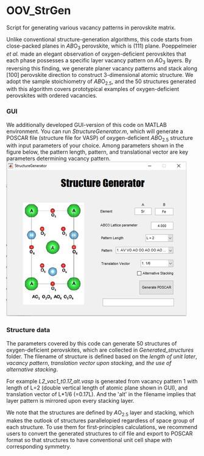 # OOV_StrGen
Script for generating various vacancy patterns in perovskite matrix. 

Unlike conventional structure-generation algorithms, this code starts from close-packed planes in *AB*O<sub>3</sub> perovskite, which is (111) plane. Poeppelmeier *et al.* made an elegant observation of oxygen-deficient perovskites that each phase possesses a specific layer vacancy pattern on *A*O<sub>3</sub> layers. By reversing this finding, we generate planer vacancy patterns and stack along [100] perovskite direction to construct 3-dimensional atomic structure. We adopt the sample stoichiometry of *AB*O<sub>2.5</sub>, and the 50 structures generated with this algorithm covers prototypical examples of oxygen-deficient perovskites with ordered vacancies.

### GUI
We additionally developed GUI-version of this code on MATLAB environment.
You can run *StructureGenerator.m*, which will generate a POSCAR file (structure file for VASP) of oxygen-deficient *AB*O<sub>2.5</sub> structure with input parameters of your choice. Among parameters shown in the figure below, the pattern length, pattern, and translational vector are key parameters determining vacancy pattern.
![alt text](https://github.com/MTD-group/OOV_StrGen/blob/main/GUI_Matlab/GUI_outlook.png?raw=true)

### Structure data
The parameters covered by this code can generate 50 structures of oxygen-deficient perovskites, which are collected in *Generated_structures* folder. The filename of structure is defined based on the *length of unit later*, *vacancy pattern*, *translation vector upon stacking*, and *the use of alternative stacking*.

For example *L2_vac1_t0.17_alt.vasp* is generated from vacancy pattern 1 with length of L=2 (double vertical length of atomic plane shown in GUI), and translation vector of L\*1/6 (=0.17L). And the 'alt' in the filename implies that layer pattern is mirrored upon every stacking layer.

We note that the structures are defined by *A*O<sub>2.5</sub> layer and stacking, which makes the outlook of structures parallelopied regardless of space group of each structure. To use them for first-principles calculations, we recommend users to convert the generated structures to cif file and export to POSCAR format so that structures to have conventional unit cell shape with corresponding symmetry.

